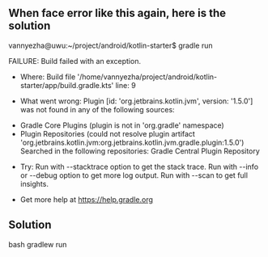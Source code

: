 ## When face error like this again, here is the solution

vannyezha@uwu:~/project/android/kotlin-starter$ gradle run

FAILURE: Build failed with an exception.

* Where:
Build file '/home/vannyezha/project/android/kotlin-starter/app/build.gradle.kts' line: 9

* What went wrong:
Plugin [id: 'org.jetbrains.kotlin.jvm', version: '1.5.0'] was not found in any of the following sources:

- Gradle Core Plugins (plugin is not in 'org.gradle' namespace)
- Plugin Repositories (could not resolve plugin artifact 'org.jetbrains.kotlin.jvm:org.jetbrains.kotlin.jvm.gradle.plugin:1.5.0')
  Searched in the following repositories:
    Gradle Central Plugin Repository

* Try:
Run with --stacktrace option to get the stack trace. Run with --info or --debug option to get more log output. Run with --scan to get full insights.

* Get more help at https://help.gradle.org

## Solution
bash gradlew run